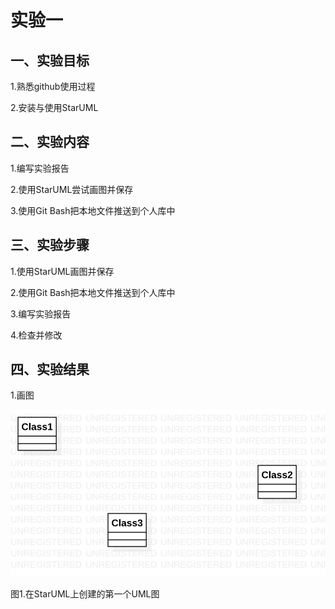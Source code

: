 # 实验一

## 一、实验目标

1.熟悉github使用过程

2.安装与使用StarUML

## 二、实验内容

1.编写实验报告

2.使用StarUML尝试画图并保存

3.使用Git Bash把本地文件推送到个人库中

## 三、实验步骤

1.使用StarUML画图并保存

2.使用Git Bash把本地文件推送到个人库中

3.编写实验报告

4.检查并修改

## 四、实验结果

1.画图

![第一个UML图](./model1.jpg)

图1.在StarUML上创建的第一个UML图
